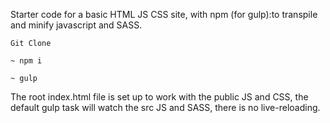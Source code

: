 Starter code for a basic HTML JS CSS site, with npm (for gulp):to transpile and minify javascript and SASS.

`Git Clone`

`~ npm i`

`~ gulp`

The root index.html file is set up to work with the public JS and CSS, the default gulp task will watch the src JS and SASS, there is no live-reloading.
